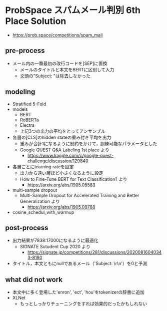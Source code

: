 # ProbSpace スパムメール判別 6th Place Solution
- https://prob.space/competitions/spam_mail

## pre-process
- メール内の一番最初の改行コードを[SEP]に置換
  - メールのタイトルと本文をBERTに区別して入力
  - 文頭の"Subject: "は除去しなかった

## modeling
- Stratified 5-Fold
- models
  - BERT
  - RoBERTa
  - Electra
  - 上記3つの出力の平均をとってアンサンブル
- 各層の[CLS]のhidden stateの重み付き平均を出力
  - 重みが合計1になるように制約をかけて，訓練可能なパラメータとした
  - Google QUEST Q&A Labeling 1st place より
    - https://www.kaggle.com/c/google-quest-challenge/discussion/129840
- 各層ごとにlearning rateを設定
  - 出力から遠い層ほど小さくなるように設定
  - How to Fine-Tune BERT for Text Classification? より
    - https://arxiv.org/abs/1905.05583
- multi-sample dropout
  - Multi-Sample Dropout for Accelerated Training and Better Generalization より
    - https://arxiv.org/abs/1905.09788
- cosine\_schedul\_with\_warmup

## post-process
- 出力結果が7838:17000になるように最適化
  - SIGNATE Sutudent Cup 2020 より
    - https://signate.jp/competitions/281/discussions/20200816040343-8180
- タイトル，本文ともにnullであるメール（'Subject: \r\n'）を0と予測

## what did not work
- 本文中に多く登場した'enron', 'ect', 'hou'をtokenizerの辞書に追加
- XLNet
  - もっとしっかりチューニングをすれば効果的だったかもしれない
